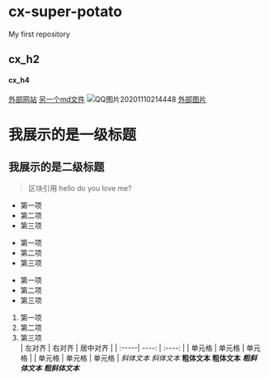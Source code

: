 # cx-super-potato
My first repository
## cx_h2
#### cx_h4
[外部网站](https://mooc1-2.chaoxing.com)
[另一个md文件](cx.md)
![QQ图片20201110214448](https://user-images.githubusercontent.com/83060369/115895884-7a0dc980-a48d-11eb-9076-707129f2488c.jpg)
[外部图片](http://daxueui-oss.koocdn.com/images/fe_upload/2021/4/2021-4-9-1617938850675.jpg)

我展示的是一级标题
=================
我展示的是二级标题
-----------------
> 区块引用
> hello 
> do  you love me? 

* 第一项
* 第二项
* 第三项

+ 第一项
+ 第二项
+ 第三项

- 第一项
- 第二项
- 第三项
1. 第一项
2. 第二项
3. 第三项  
| 左对齐 | 右对齐 | 居中对齐 |
| :-----| ----: | :----: |
| 单元格 | 单元格 | 单元格 |
| 单元格 | 单元格 | 单元格 |
*斜体文本*
_斜体文本_
**粗体文本**
__粗体文本__
***粗斜体文本***
___粗斜体文本___
